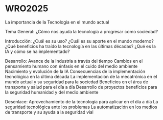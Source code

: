 # WRO2025
La importancia de la Tecnología en el mundo actual

Tema General:
¿Cómo nos ayuda la tecnología a progresar como sociedad?

Introducción:
¿Cuál es su uso?
¿Cuál es su aporte en el mundo moderno?
¿Qué beneficios ha traído la tecnología en las últimas décadas?
¿Qué es la IA y cómo se ha implementado?

Desarrollo:
Avance de la Industria a través del tiempo
Cambios en el pensamiento humano con énfasis en el cuido del medio ambiente
Nacimiento y evolución de la IA
Consecuencias de la implementación tecnológica en la última década 
La implementación de la mecatrónica en el mundo actual y su seguridad para la sociedad
Beneficios en el área de transporte y salud para el día a día
Desarrollo de proyectos beneficios para la seguridad humanidad y del medio ambiente

Desenlace:
Aprovechamiento de la tecnología para aplicar en el día a día
La seguridad tecnológica ante los problemas
La automatización en los medios de transporte y su ayuda a la seguridad vial
